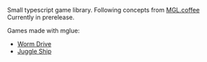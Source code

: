 Small typescript game library.
Following concepts from [MGL.coffee](https://github.com/abagames/mgl.coffee)
Currently in prerelease.

Games made with mglue:
- [Worm Drive](http://jonbro.itch.io/worm-drive/)
- [Juggle Ship](http://jonbro.itch.io/juggle-ship/)